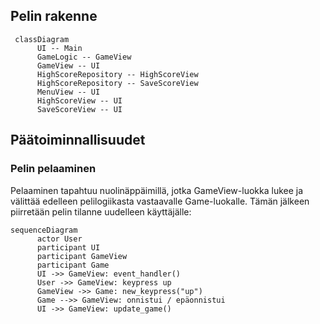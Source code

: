 ## Pelin rakenne
```mermaid
 classDiagram
      UI -- Main
      GameLogic -- GameView
      GameView -- UI
      HighScoreRepository -- HighScoreView
      HighScoreRepository -- SaveScoreView
      MenuView -- UI
      HighScoreView -- UI
      SaveScoreView -- UI
```

## Päätoiminnallisuudet
### Pelin pelaaminen
Pelaaminen tapahtuu nuolinäppäimillä, jotka GameView-luokka lukee ja välittää edelleen pelilogiikasta vastaavalle Game-luokalle. Tämän jälkeen piirretään pelin tilanne uudelleen käyttäjälle:
```mermaid
sequenceDiagram
      actor User
      participant UI
      participant GameView
      participant Game
      UI ->> GameView: event_handler()
      User ->> GameView: keypress up
      GameView ->> Game: new_keypress("up")
      Game -->> GameView: onnistui / epäonnistui
      UI ->> GameView: update_game()
```